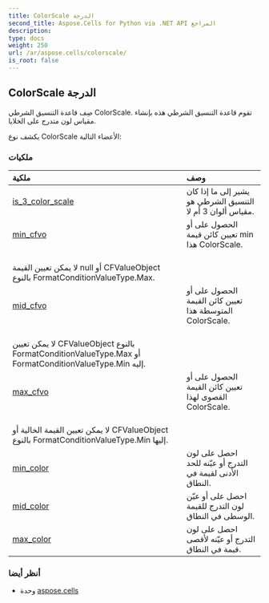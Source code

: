 ```yaml
---
title: ColorScale الدرجة
second_title: Aspose.Cells for Python via .NET API المراجع
description:
type: docs
weight: 250
url: /ar/aspose.cells/colorscale/
is_root: false
---
```

##  ColorScale الدرجة
 صِف قاعدة التنسيق الشرطي ColorScale.
تقوم قاعدة التنسيق الشرطي هذه بإنشاء مقياس لون متدرج على الخلايا.



يكشف نوع ColorScale الأعضاء التالية:

###  ملكيات
| ملكية| وصف|
| :- | :- |
| [is_3_color_scale](/cells/python-net/ar/aspose.cells/colorscale/is_3_color_scale) | يشير إلى ما إذا كان التنسيق الشرطي هو مقياس ألوان 3 أم لا.|
| [min_cfvo](/cells/python-net/ar/aspose.cells/colorscale/min_cfvo) | الحصول على أو تعيين كائن قيمة min هذا ColorScale.<br/> لا يمكن تعيين القيمة null أو CFValueObject بالنوع FormatConditionValueType.Max.|
| [mid_cfvo](/cells/python-net/ar/aspose.cells/colorscale/mid_cfvo) | الحصول على أو تعيين كائن القيمة المتوسطة هذا ColorScale.<br/> لا يمكن تعيين CFValueObject بالنوع FormatConditionValueType.Max أو FormatConditionValueType.Min إليه.|
| [max_cfvo](/cells/python-net/ar/aspose.cells/colorscale/max_cfvo) | الحصول على أو تعيين كائن القيمة القصوى لهذا ColorScale.<br/> لا يمكن تعيين القيمة الخالية أو CFValueObject بالنوع FormatConditionValueType.Min إليها.|
| [min_color](/cells/python-net/ar/aspose.cells/colorscale/min_color) | احصل على لون التدرج أو عيّنه للحد الأدنى لقيمة في النطاق.|
| [mid_color](/cells/python-net/ar/aspose.cells/colorscale/mid_color) |احصل على أو عيّن لون التدرج للقيمة الوسطى في النطاق.|
| [max_color](/cells/python-net/ar/aspose.cells/colorscale/max_color) | احصل على لون التدرج أو عيّنه لأقصى قيمة في النطاق.|



###  أنظر أيضا
* وحدة [aspose.cells](..)
